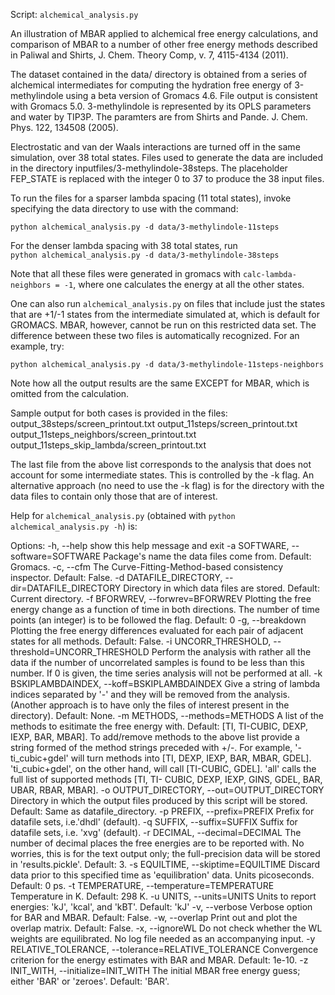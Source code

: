 Script: `alchemical_analysis.py`

An illustration of MBAR applied to alchemical free energy
calculations, and comparison of MBAR to a number of other free energy
methods described in Paliwal and Shirts, J. Chem. Theory Comp, v. 7,
4115-4134 (2011).

The dataset contained in the data/ directory is obtained from a series
of alchemical intermediates for computing the hydration free energy of
3-methylindole using a beta version of Gromacs 4.6. File output is
consistent with Gromacs 5.0. 3-methylindole is represented by its OPLS
parameters and water by TIP3P.  The paramters are from Shirts and
Pande. J. Chem. Phys. 122, 134508 (2005).

Electrostatic and van der Waals interactions are turned off in the same
simulation, over 38 total states.  Files used to generate the data are
included in the directory inputfiles/3-methylindole-38steps. The
placeholder FEP_STATE is replaced with the integer 0 to 37 to produce
the 38 input files.

To run the files for a sparser lambda spacing (11 total states),
invoke specifying the data directory to use with the command:

`python alchemical_analysis.py -d data/3-methylindole-11steps`

For the denser lambda spacing with 38 total states, run  
`python alchemical_analysis.py -d data/3-methylindole-38steps`

Note that all these files were generated in gromacs with `calc-lambda-neighbors = -1`, where one calculates 
the energy at all the other states.

One can also run `alchemical_analysis.py` on files that include just the
states that are +1/-1 states from the intermediate simulated at, which
is default for GROMACS. MBAR, however, cannot be run on this
restricted data set.  The difference between these two files is
automatically recognized. For an example, try:

`python alchemical_analysis.py -d data/3-methylindole-11steps-neighbors`

Note how all the output results are the same EXCEPT for MBAR, which
is omitted from the calculation.

Sample output for both cases is provided in the files:  
output_38steps/screen_printout.txt
output_11steps/screen_printout.txt
output_11steps_neighbors/screen_printout.txt
output_11steps_skip_lambda/screen_printout.txt

The last file from the above list corresponds to the analysis that does not account for some intermediate
states. This is controlled by the -k flag. An alternative approach (no need to use the -k flag) is for the
directory with the data files to contain only those that are of interest.

Help for `alchemical_analysis.py` (obtained with `python alchemical_analysis.py -h`) is:

Options:
  -h, --help            show this help message and exit
  -a SOFTWARE, --software=SOFTWARE
                        Package's name the data files come from. Default:
                        Gromacs.
  -c, --cfm             The Curve-Fitting-Method-based consistency inspector.
                        Default: False.
  -d DATAFILE_DIRECTORY, --dir=DATAFILE_DIRECTORY
                        Directory in which data files are stored. Default:
                        Current directory.
  -f BFORWREV, --forwrev=BFORWREV
                        Plotting the free energy change as a function of time
                        in both directions. The number of time points (an
                        integer) is to be followed the flag. Default: 0
  -g, --breakdown       Plotting the free energy differences evaluated for
                        each pair of adjacent states for all methods. Default:
                        False.
  -i UNCORR_THRESHOLD, --threshold=UNCORR_THRESHOLD
                        Perform the analysis with rather all the data if the
                        number of uncorrelated samples is found to be less
                        than this number. If 0 is given, the time series
                        analysis will not be performed at all.
  -k BSKIPLAMBDAINDEX, --koff=BSKIPLAMBDAINDEX
                        Give a string of lambda indices separated by '-' and
                        they will be removed from the analysis. (Another
                        approach is to have only the files of interest present
                        in the directory). Default: None.
  -m METHODS, --methods=METHODS
                        A list of the methods to esitimate the free energy
                        with. Default: [TI, TI-CUBIC, DEXP, IEXP, BAR, MBAR].
                        To add/remove methods to the above list provide a
                        string formed of the method strings preceded with +/-.
                        For example, '-ti_cubic+gdel' will turn methods into
                        [TI, DEXP, IEXP, BAR, MBAR, GDEL]. 'ti_cubic+gdel', on
                        the other hand, will call [TI-CUBIC, GDEL]. 'all'
                        calls the full list of supported methods [TI, TI-
                        CUBIC, DEXP, IEXP, GINS, GDEL, BAR, UBAR, RBAR, MBAR].
  -o OUTPUT_DIRECTORY, --out=OUTPUT_DIRECTORY
                        Directory in which the output files produced by this
                        script will be stored. Default: Same as
                        datafile_directory.
  -p PREFIX, --prefix=PREFIX
                        Prefix for datafile sets, i.e.'dhdl' (default).
  -q SUFFIX, --suffix=SUFFIX
                        Suffix for datafile sets, i.e. 'xvg' (default).
  -r DECIMAL, --decimal=DECIMAL
                        The number of decimal places the free energies are to
                        be reported with. No worries, this is for the text
                        output only; the full-precision data will be stored in
                        'results.pickle'. Default: 3.
  -s EQUILTIME, --skiptime=EQUILTIME
                        Discard data prior to this specified time as
                        'equilibration' data. Units picoseconds. Default: 0
                        ps.
  -t TEMPERATURE, --temperature=TEMPERATURE
                        Temperature in K. Default: 298 K.
  -u UNITS, --units=UNITS
                        Units to report energies: 'kJ', 'kcal', and 'kBT'.
                        Default: 'kJ'
  -v, --verbose         Verbose option for BAR and MBAR. Default: False.
  -w, --overlap         Print out and plot the overlap matrix. Default: False.
  -x, --ignoreWL        Do not check whether the WL weights are equilibrated.
                        No log file needed as an accompanying input.
  -y RELATIVE_TOLERANCE, --tolerance=RELATIVE_TOLERANCE
                        Convergence criterion for the energy estimates with
                        BAR and MBAR. Default: 1e-10.
  -z INIT_WITH, --initialize=INIT_WITH
                        The initial MBAR free energy guess; either 'BAR' or
                        'zeroes'. Default: 'BAR'.
